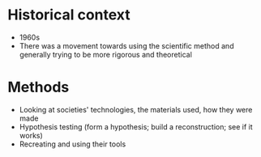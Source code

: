 # Historical context
- 1960s
- There was a movement towards using the scientific method and generally trying to be more rigorous and theoretical

# Methods
- Looking at societies' technologies, the materials used, how they were made
- Hypothesis testing (form a hypothesis; build a reconstruction; see if it works)
- Recreating and using their tools